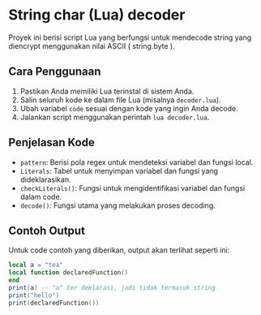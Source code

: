 # String char (Lua) decoder

Proyek ini berisi script Lua yang berfungsi untuk mendecode string yang diencrypt menggunakan nilai ASCII ( string.byte ).

## Cara Penggunaan

1. Pastikan Anda memiliki Lua terinstal di sistem Anda.
2. Salin seluruh kode ke dalam file Lua (misalnya `decoder.lua`).
3. Ubah variabel `code` sesuai dengan kode yang ingin Anda decode.
4. Jalankan script menggunakan perintah `lua decoder.lua`.

## Penjelasan Kode

- `pattern`: Berisi pola regex untuk mendeteksi variabel dan fungsi local.
- `Literals`: Tabel untuk menyimpan variabel dan fungsi yang dideklarasikan.
- `checkLiterals()`: Fungsi untuk mengidentifikasi variabel dan fungsi dalam code.
- `decode()`: Fungsi utama yang melakukan proses decoding.

## Contoh Output

Untuk code contoh yang diberikan, output akan terlihat seperti ini:

```lua
local a = "tea"
local function declaredFunction()
end
print(a) -- "a" ter deklarasi, jadi tidak termasuk string
print("hello")
print(declaredFunction())
```